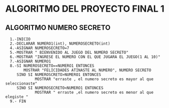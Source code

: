 # ALGORITMO DEL PROYECTO FINAL 1
## ALGORITMO NUMERO SECRETO
      1.-INICIO
      2.-DECLARAR NUMERO1(int), NUMEROSECRETO(int)
      4.-ASIGNAR NUMEROSECRETO=7
      5.-MOSTRAR " BIENVENIDO AL JUEGO DEL NUMERO SECRETO"
      6.-MOSTRAR "INGRESE EL NUMERO CON EL QUE JUGARA EL JUEGO(1 AL 10)"
      7.-ASIGNAR NUMERO1
      8.-SI NUMEROSECRETO==NUMERO1 ENTONCES 
            MOSTRAR "FELICIDADES ATINASTE AL NUMERO", NUMERO SECRETO
         SINO SI NUMEROSCRETO>NUMERO1 ENTONCES
                 MOSTRAR "erraste , el numero secreto es mayor al que seleccionaste"
         SINO SI NUMEROSECRETO<NUMERO1 ENTONCES
                 MOSTRAR " erraste ,el numero secreto es menor al que elegiste "
      9.- FIN
